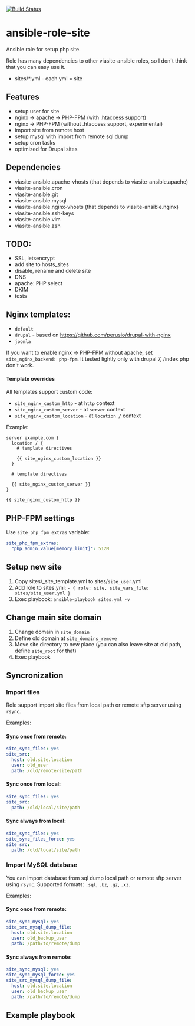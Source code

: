 [![Build Status](https://travis-ci.org/viasite-ansible/ansible-role-site.svg?branch=master)](https://travis-ci.org/viasite-ansible/ansible-role-site)

# ansible-role-site
Ansible role for setup php site.

Role has many dependencies to other viasite-ansible roles, so I don't think that you can easy use it.

- sites/*.yml - each yml = site



## Features
- setup user for site
- nginx -> apache -> PHP-FPM (with .htaccess support)
- nginx -> PHP-FPM (without .htaccess support, experimental)
- import site from remote host
- setup mysql with import from remote sql dump
- setup cron tasks
- optimized for Drupal sites



## Dependencies
- viasite-ansible.apache-vhosts (that depends to viasite-ansible.apache)
- viasite-ansible.cron
- viasite-ansible.git
- viasite-ansible.mysql
- viasite-ansible.nginx-vhosts (that depends to viasite-ansible.nginx)
- viasite-ansible.ssh-keys
- viasite-ansible.vim
- viasite-ansible.zsh



## TODO:
- SSL, letsencrypt
- add site to hosts_sites
- disable, rename and delete site
- DNS
- apache: PHP select
- DKIM
- tests



## Nginx templates:
- `default`
- `drupal` - based on https://github.com/perusio/drupal-with-nginx
- `joomla`

If you want to enable nginx -> PHP-FPM without apache, set `site_nginx_backend: php-fpm`. It tested lightly only with drupal 7,
/index.php don't work. 

#### Template overrides
All templates support custom code:

- `site_nginx_custom_http` - at `http` context
- `site_nginx_custom_server` - at `server` context
- `site_nginx_custom_location` - at `location /` context

Example:
```
server example.com {
  location / {
    # template directives

    {{ site_nginx_custom_location }}
  }

  # template directives

  {{ site_nginx_custom_server }}
}

{{ site_nginx_custom_http }}
```



## PHP-FPM settings
Use `site_php_fpm_extras` variable:
``` yaml
site_php_fpm_extras:
  "php_admin_value[memory_limit]": 512M
```



## Setup new site
1. Copy sites/_site_template.yml to sites/`site_user`.yml
2. Add role to sites.yml: ```- { role: site, site_vars_file: sites/site_user.yml }```
3. Exec playbook: ```ansible-playbook sites.yml -v```



## Change main site domain
1. Change domain in `site_domain`
2. Define old domain at `site_domains_remove`
3. Move site directory to new place (you can also leave site at old path, define `site_root` for that)
4. Exec playbook



## Syncronization

### Import files
Role support import site files from local path or remote sftp server using `rsync`.

Examples:
#### Sync once from remote:
``` yaml
site_sync_files: yes
site_src:
  host: old.site.location
  user: old_user
  path: /old/remote/site/path
```

#### Sync once from local:
``` yaml
site_sync_files: yes
site_src:
  path: /old/local/site/path
```

#### Sync always from local:
``` yaml
site_sync_files: yes
site_sync_files_force: yes
site_src:
  path: /old/local/site/path
```


### Import MySQL database
You can import database from sql dump local path or remote sftp server using `rsync`.
Supported formats: `.sql`, `.bz`, `.gz`, `.xz`.

Examples:
#### Sync once from remote:
``` yaml
site_sync_mysql: yes
site_src_mysql_dump_file:
  host: old.site.location
  user: old_backup_user
  path: /path/to/remote/dump
```

#### Sync always from remote:
``` yaml
site_sync_mysql: yes
site_sync_mysql_force: yes
site_src_mysql_dump_file:
  host: old.site.location
  user: old_backup_user
  path: /path/to/remote/dump
```


## Example playbook
